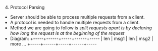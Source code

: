 04. Protocol Parsing
 - Server should be able to process multiple requests from a client.
 - A protocol is needed to handle multiple requests from a client.
 - Method we are going to follow is *split requests apart is by declaring how long the request is at the beginning of the request*
 - Diagram:
 +-----+------+-----+------+-----
 | len | msg1 | len | msg2 | more ...
 +-----+------+-----+------+-----
